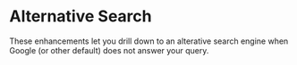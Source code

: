 # Alternative Search

These enhancements let you drill down to an alterative search engine when Google (or other default) does not answer your query.